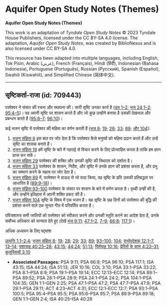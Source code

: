 # Aquifer Open Study Notes (Themes)

**Aquifer Open Study Notes (Themes)**

This work is an adaptation of *Tyndale Open Study Notes* © 2023 Tyndale House Publishers, licensed under the CC BY\-SA 4\.0 license. The adaptation, *Aquifer Open Study Notes*, was created by BiblioNexus and is also licensed under CC BY\-SA 4\.0\.

This resource has been adapted into multiple languages, including English, Tok Pisin, Arabic (عربي), French (Français), Hindi (हिंदी), Indonesian (Bahasa Indonesia), Portuguese (Português), Russian (Русский), Spanish (Español), Swahili (Kiswahili), and Simplified Chinese (简体中文).



--------------------------------

## सृष्टिकर्ता-राजा (id: 709443)

परमेश्वर ने संसार की रचना और स्थापना की। सारी सृष्टि उनका कार्य है ([उत 1–2](https://ref.ly/Gen1:1-Gen2:25); [भज 24:1–2](https://ref.ly/Ps24:1-Ps24:2); [95:4–5](https://ref.ly/Ps95:4-Ps95:5))। वह अपनी सृष्टि पर शासन करते हैं और जो कुछ उन्होंने बनाया है उसकी देखभाल और प्रबन्धन करते हैं ([95:6–7](https://ref.ly/Ps95:6-Ps95:7); [96:10](https://ref.ly/Ps96:10))।

कई भजन सृष्टि में परमेश्वर की महिमा का वर्णन करती हैं ([भज 8](https://ref.ly/Ps8:1-Ps8:9); [19](https://ref.ly/Ps19:1-Ps19:14); [28](https://ref.ly/Ps28:1-Ps28:9); [33](https://ref.ly/Ps33:1-Ps33:22); [89](https://ref.ly/Ps89:1-Ps89:52); [और 104](https://ref.ly/Ps104:1-Ps104:35)):

1. [भजन संहिता 8](https://ref.ly/Ps8:1-Ps8:9) इस बात पर जोर देता है कि परमेश्वर कैसे मनुष्यों को महिमा प्रदान करते हैं और उन्हें सृष्टि का शासक बनाते हैं।
2. [भजन संहिता 19](https://ref.ly/Ps19:1-Ps19:14) हमें सृष्टि के बारे में गहराई से विचार करने के लिए प्रोत्साहित करता है ताकि हम ज्ञान प्राप्त कर सकें।
3. [भजन संहिता 29](https://ref.ly/Ps29:1-Ps29:11) परमेश्वर की शक्ति और उनकी सृष्टि की स्थिरता को दर्शाता है।
4. [भजन संहिता 33](https://ref.ly/Ps33:1-Ps33:22) परमेश्वर के शासन, निर्देश, और सृष्टि में उनके ज्ञान की प्रशंसा करता है, और प्रभु का सम्मान करने के महत्व पर जोर देता है।
5. [भजन संहिता 89](https://ref.ly/Ps89:1-Ps89:52) में, परमेश्वर ने दाऊद से जो वादा किया, वह सृष्टि के प्रति उसकी प्रतिबद्धता पर आधारित है ([89:9–18](https://ref.ly/Ps89:9-Ps89:18))।
6. [भजन संहिता 93–100](https://ref.ly/Ps93:1-Ps100:5) परमेश्वर के संसार पर शासन के बारे में वर्णन करता है। पृथ्वी उन्हीं की है, और उन्होंने इतिहास में अपनी शक्ति प्रकट की है।
7. [भजन संहिता 104](https://ref.ly/Ps104:1-Ps104:35) सृष्टि के विषय में एक भजन है। यह सृष्टि के छह दिनों को परमेश्वर की बुद्धि की प्रशंसा करने वाले एक सुन्दर गीत में परिवर्तित करता है।

पवित्रशास्त्र सभी जातियों को परमेश्वर को स्वीकार करने और उनकी स्तुति करने का आदेश देता है, उनके सर्वोच्च अधिकार को मान्यता देते हुए (देखें [भज 9:11](https://ref.ly/Ps9:11); [47:1–2](https://ref.ly/Ps47:1-Ps47:2), [7–9](https://ref.ly/Ps47:7-Ps47:9); [66:8](https://ref.ly/Ps66:8); [117:1](https://ref.ly/Ps117:1))।

अधिक अध्ययन के लिए पद्द्यांश

[उत्पत्ति 1:1–2:4](https://ref.ly/Gen1:1-Gen2:4); [भजन संहिता 8](https://ref.ly/Ps8:1-Ps8:9); [19](https://ref.ly/Ps19:1-Ps19:14); [28](https://ref.ly/Ps28:1-Ps28:9); [29](https://ref.ly/Ps29:1-Ps29:11); [33](https://ref.ly/Ps33:1-Ps33:22); [89](https://ref.ly/Ps89:1-Ps89:52); [93–100](https://ref.ly/Ps93:1-Ps100:5); [104](https://ref.ly/Ps104:1-Ps104:35); [सभोपदेशक 12:1–7](https://ref.ly/Eccl12:1-Eccl12:7), [13–14](https://ref.ly/Eccl12:13-Eccl12:14); [यशायाह 40:25–28](https://ref.ly/Isa40:25-Isa40:28); [43:15](https://ref.ly/Isa43:15); [44:24](https://ref.ly/Isa44:24); [51:13](https://ref.ly/Isa51:13); [यिर्मयाह 10:16](https://ref.ly/Jer10:16); [प्रेरितों के काम 4:23–31](https://ref.ly/Acts4:23-Acts4:31); [कुलुस्सियों 3:10](https://ref.ly/Col3:10)

* **Associated Passages:** PSA 9:11; PSA 66:8; PSA 96:10; PSA 117:1; ISA 43:15; ISA 44:24; ISA 51:13; JER 10:16; COL 3:10; PSA 33:1–PSA 33:22; PSA 8:1–PSA 8:9; PSA 19:1–PSA 19:14; ECC 12:13–ECC 12:14; PSA 89:1–PSA 89:52; PSA 28:1–PSA 28:9; PSA 24:1–PSA 24:2; PSA 104:1–PSA 104:35; GEN 1:1–GEN 2:25; PSA 47:1–PSA 47:2; PSA 47:7–PSA 47:9; PSA 29:1–PSA 29:11; ACT 4:23–ACT 4:31; ECC 12:1–ECC 12:7; PSA 93:1–PSA 100:5; PSA 95:4–PSA 95:5; PSA 95:6–PSA 95:7; PSA 89:9–PSA 89:18; GEN 1:1–GEN 2:4; ISA 40:25–ISA 40:28

